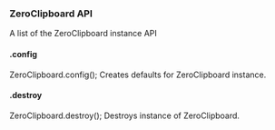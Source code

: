 ### ZeroClipboard API

A list of the ZeroClipboard instance API

#### .config
ZeroClipboard.config(); Creates defaults for ZeroClipboard instance.

#### .destroy
ZeroClipboard.destroy(); Destroys instance of ZeroClipboard.
